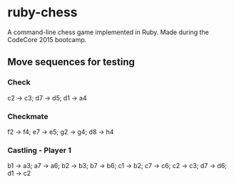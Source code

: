 # ruby-chess
A command-line chess game implemented in Ruby. Made during the CodeCore 2015 bootcamp.

## Move sequences for testing

### Check
c2 -> c3; d7 -> d5; d1 -> a4

### Checkmate
f2 -> f4; e7 -> e5; g2 -> g4; d8 -> h4

### Castling - Player 1
b1 -> a3; a7 -> a6; b2 -> b3; b7 -> b6; c1 -> b2; c7 -> c6; c2 -> c3; d7 -> d6; d1 -> c2
